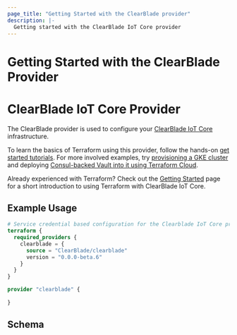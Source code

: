 ```yaml
---
page_title: "Getting Started with the ClearBlade provider"
description: |-
  Getting started with the ClearBlade IoT Core provider
---
```


# Getting Started with the ClearBlade Provider

# ClearBlade IoT Core Provider

The ClearBlade provider is used to configure your [ClearBlade IoT Core](https://iot.clearblade.com/iot-core/) infrastructure.

To learn the basics of Terraform using this provider, follow the hands-on
[get started tutorials](https://developer.hashicorp.com/terraform/tutorials/gcp-get-started/infrastructure-as-code).
For more involved examples, try [provisioning a GKE cluster](https://learn.hashicorp.com/tutorials/terraform/gke)
and deploying [Consul-backed Vault into it using Terraform Cloud](https://learn.hashicorp.com/tutorials/terraform/kubernetes-consul-vault-pipeline).

Already experienced with Terraform? Check out the [Getting Started](/docs/guides/getting_started.md)
page for a short introduction to using Terraform with ClearBlade IoT Core.

## Example Usage

```terraform
# Service credential based configuration for the Clearblade IoT Core provider
terraform {
  required_providers {
    clearblade = {
      source = "ClearBlade/clearblade"
      version = "0.0.0-beta.6"
    }
  }
}

provider "clearblade" {
  
}
```

<!-- schema generated by tfplugindocs -->
## Schema
